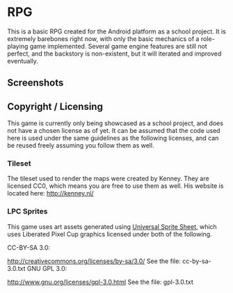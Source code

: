 # RPG

This is a basic RPG created for the Android platform as a school project. It is extremely barebones right now, with only the
basic mechanics of a role-playing game implemented. Several game engine features are still not perfect, and the backstory is
non-existent, but it will iterated and improved eventually. 

## Screenshots




## Copyright / Licensing

This game is currently only being showcased as a school project, and does not have a chosen license as of yet. It can be 
assumed that the code used here is used under the same guidelines as the following licenses, and can be reused freely
assuming you follow them as well.

### Tileset

The tileset used to render the maps were created by Kenney. They are licensed CC0, which means you are free to use them as well.
His website is located here: http://kenney.nl/

### LPC Sprites

This game uses art assets generated using [Universal Sprite Sheet](https://github.com/jrconway3/Universal-LPC-spritesheet), 
which uses Liberated Pixel Cup graphics licensed under both of the following. 

CC-BY-SA 3.0:

http://creativecommons.org/licenses/by-sa/3.0/
See the file: cc-by-sa-3.0.txt
GNU GPL 3.0:

http://www.gnu.org/licenses/gpl-3.0.html
See the file: gpl-3.0.txt

